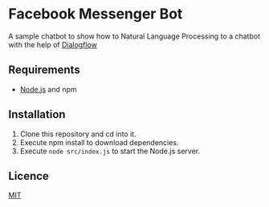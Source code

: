 # Facebook Messenger Bot

A sample chatbot to show how to Natural Language Processing to a chatbot with the help of [Dialogflow](https://dialogflow.com)

## Requirements

- [Node.js](https://nodejs.org/en/) and npm

## Installation

1. Clone this repository and cd into it.
2. Execute npm install to download dependencies.
3. Execute `node src/index.js` to start the Node.js server.

## Licence

[MIT](https://opensource.org/licenses/MIT)
